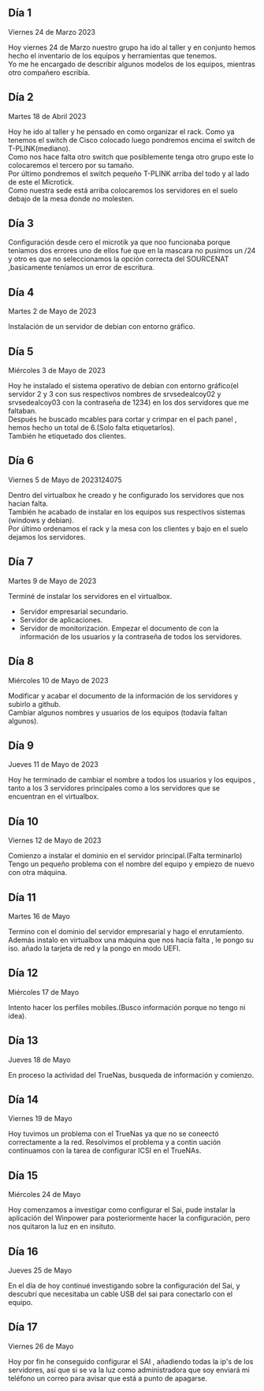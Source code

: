 ## Día 1 ##

Viernes 24 de Marzo 2023

Hoy viernes 24 de Marzo nuestro grupo ha ido al taller y en conjunto hemos hecho el inventario de los equipos y herramientas que tenemos.  
Yo me he encargado de describir algunos modelos de los equipos, mientras otro compañero escribía.

## Día 2 ##

Martes 18 de Abril 2023

Hoy he ido al taller y he pensado en como organizar el rack. Como ya tenemos el switch de Cisco colocado luego pondremos encima el switch de T-PLINK(mediano).   
Como nos hace falta otro switch que  posiblemente tenga otro grupo este lo colocaremos el tercero por su tamaño.  
Por último pondremos el switch pequeño T-PLINK arriba del todo y al lado de este el Microtick.  
Como nuestra sede está arriba colocaremos los servidores en el suelo debajo de la mesa donde no molesten.

## Día 3 ##
Configuración desde cero el microtik ya que noo funcionaba porque teníamos dos errores uno de ellos fue que en la mascara no pusimos un /24 y otro es que no seleccionamos la opción correcta del SOURCENAT ,basicamente teníamos un error de escritura.

## Día 4 ##

Martes 2 de Mayo de 2023

Instalación de un servidor de debian con entorno gráfico.

## Día 5 ##

Miércoles 3 de Mayo de 2023

Hoy he instalado el sistema operativo de debian con entorno gráfico(el servidor 2 y 3 con sus respectivos nombres de srvsedealcoy02 y srvsedealcoy03 con la contraseña de 1234) en los dos servidores que me faltaban.   
Después he buscado mcables para cortar y crimpar en el pach panel , hemos hecho un total de 6.(Solo falta etiquetarlos).  
También he etiquetado dos clientes.

## Día 6 ##

Viernes 5 de Mayo de 2023124075

Dentro del virtualbox he creado y he configurado los servidores que nos hacian falta.  
También he acabado de instalar en los equipos sus respectivos sistemas (windows y debian).  
Por último ordenamos el rack y la mesa con los clientes y bajo en el suelo dejamos los servidores.


## Día 7 ##

Martes 9 de Mayo de 2023

Terminé de instalar los servidores en el virtualbox.  
- Servidor empresarial secundario.
- Servidor de aplicaciones. 
- Servidor de monitorización.
Empezar el documento de con la información de los usuarios y la contraseña de todos los servidores.

## Día 8 ##

Miércoles 10 de Mayo de 2023

Modificar y acabar el documento de la información de los servidores y subirlo a github.  
  Cambiar algunos nombres y usuarios de los equipos (todavía faltan algunos).
  
## Día 9 ##

Jueves 11 de Mayo de 2023

Hoy he terminado de cambiar el nombre a todos los usuarios y los equipos , tanto a los 3 servidores principales
como a los servidores que se encuentran en el virtualbox.

## Día 10 ##

Viernes 12 de Mayo de 2023

Comienzo a instalar el dominio en el servidor principal.(Falta terminarlo)
Tengo un pequeño problema con el nombre del equipo y empiezo de nuevo con otra máquina.

## Día 11 ##

Martes 16 de Mayo

Termino con el dominio del servidor empresarial y hago el enrutamiento.  
Además instalo en virtualbox una máquina que nos hacía falta , le pongo su iso. añado la tarjeta de red y la pongo en modo UEFI.

## Día 12 ##

Miércoles 17  de Mayo

Intento hacer los perfiles mobiles.(Busco información porque no tengo ni idea).

## Día 13 ##

Jueves 18 de Mayo

En proceso la actividad del TrueNas, busqueda de información y comienzo.

## Día 14 ##

Viernes 19 de Mayo

Hoy tuvimos un problema con el TrueNas ya que no se coneectó correctamente a la red. Resolvimos el problema y a contin uación continuamos con la tarea de configurar ICSI en el TrueNAs.

## Día 15 ##

Miércoles 24 de Mayo

Hoy comenzamos a investigar como configurar el Sai, pude instalar la aplicación del Winpower para posteriormente hacer la configuración, pero nos quitaron la luz en en insituto.

## Día 16 ##

Jueves 25 de Mayo

En el día de hoy continué investigando sobre la configuración del Sai, y descubrí que necesitaba un cable USB del sai para conectarlo con el equipo. 

## Día 17 ##

Viernes 26 de Mayo

Hoy por fin he conseguido configurar el SAI , añadiendo todas la ip's de los servidores, así que si se va la luz como administradora que soy enviará mi teléfono un correo para avisar que está a punto de apagarse. 
